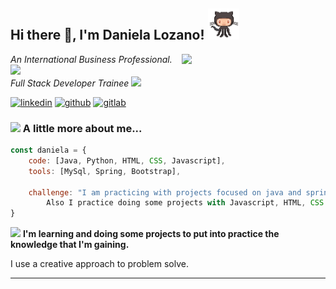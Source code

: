 
<h2> Hi there 👋, I'm Daniela Lozano! <img src="https://raw.githubusercontent.com/iCharlesZ/FigureBed/master/img/octocat.gif" width="50"></h2>
<img align='right' src="https://media1.giphy.com/media/f6hnhHkks8bk4jwjh3/giphy.gif" width="230">
<p><em>An International Business Professional.<img src="https://www.anglocolombiano.edu.co/images/General/edobjetives_2.png" width="30">
</br>Full Stack Developer Trainee <img src="https://c.tenor.com/tKYbGz3wNCAAAAAC/catscafe-penguin.gifhttps://c.tenor.com/tKYbGz3wNCAAAAAC/catscafe-penguin.gif" width="30"> 
</em></p>

<section>
    <a href="https://www.linkedin.com/in/danielalozanov"><img src="https://play-lh.googleusercontent.com/kMofEFLjobZy_bCuaiDogzBcUT-dz3BBbOrIEjJ-hqOabjK8ieuevGe6wlTD15QzOqw=w240-h480-rw"
         alt="linkedin" width="30"></a>
    <a href="https://github.com/Danielalvz"><img src="https://play-lh.googleusercontent.com/PCpXdqvUWfCW1mXhH1Y_98yBpgsWxuTSTofy3NGMo9yBTATDyzVkqU580bfSln50bFU" 
        alt="github" width="30"></a>
    <a href="https://gitlab.com/danivasquez"><img src="https://miro.medium.com/max/1200/1*2N2fOjoSdTVvnhQosUTpnw.png" 
        alt="gitlab" width="30"></a>
</section>




### <img src="https://media0.giphy.com/media/RkX2zcpO79EAf82ESl/200w.gif?cid=82a1493b0sk0ac4ovubb7dvcqkp8r7mhfbg06s7sua2kpmpk&rid=200w.gif&ct=s " width="50"> A little more about me...  

```javascript
const daniela = {
    code: [Java, Python, HTML, CSS, Javascript],
    tools: [MySql, Spring, Bootstrap],
 
    challenge: "I am practicing with projects focused on java and springboot. 
        Also I practice doing some projects with Javascript, HTML, CSS and Bootstrap"
}
```

<img src="https://sp-ao.shortpixel.ai/client/to_webp,q_glossy,ret_img,w_800,h_600/https://codigofuente.io/wp-content/uploads/2018/09/progress.gif" width="60"> <b>I'm learning and doing some projects to put into practice the knowledge that I'm gaining.</b><br><p>I use a creative approach to problem solve.</p>  

---
